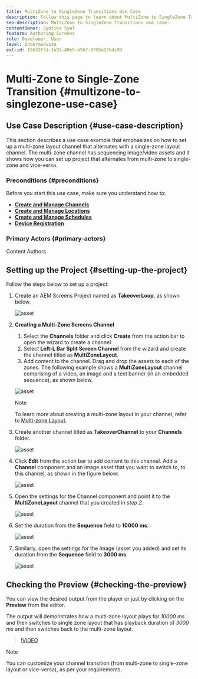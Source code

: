 ```yaml
---
title: MultiZone to SingleZone Transitions Use Case
description: Follow this page to learn about MultiZone to SingleZone Transitions use case.
seo-description: MultiZone to SingleZone Transitions use case.
contentOwner: Jyotika Syal
feature: Authoring Screens
role: Developer, User
level: Intermediate
exl-id: 15632f31-1e92-40e5-b567-8705e27bdc93
---
```

# Multi-Zone to Single-Zone Transition {#multizone-to-singlezone-use-case}


## Use Case Description {#use-case-description}

This section describes a use case example that emphasizes on how to set up a multi-zone layout channel that alternates with a single-zone layout channel. The multi-zone channel has sequencing image/video assets and it shows how you can set up project that alternates from multi-zone to single-zone and vice-versa.

### Preconditions {#preconditions}

Before you start this use case, make sure you understand how to:

* **[Create and Manage Channels](managing-channels.md)**
* **[Create and Manage Locations](managing-locations.md)**
* **[Create and Manage Schedules](managing-schedules.md)**
* **[Device Registration](device-registration.md)**

### Primary Actors {#primary-actors}

Content Authors

## Setting up the Project {#setting-up-the-project}

Follow the steps below to set up a project:

1. Create an AEM Screens Project named as **TakeoverLoop**, as shown below.

   ![asset](assets/mz-to-sz1.png)


1. **Creating a Multi-Zone Screens Channel**

    1. Select the **Channels** folder and click **Create** from the action bar to open the wizard to create a channel.
    1. Select **Left-L Bar Split Screen Channel** from the wizard and create the channel titled as **MultiZoneLayout**.
    1. Add content to the channel. Drag and drop the assets to each of the zones. The following example shows a **MultiZoneLayout** channel comprising of a video, an image and a text banner (in an embedded sequence), as shown below.

    ![asset](assets/mz-to-sz2.png)

    >[!NOTE]
    >
    >To learn more about creating a multi-zone layout in your channel, refer to [Multi-zone Layout](multi-zone-layout-aem-screens.md).

      
1. Create another channel titled as **TakeoverChannel** to your **Channels** folder.

   ![asset](assets/mz-to-sz3.png)

1. Click **Edit** from the action bar to add content to this channel. Add a **Channel** component and an image asset that you want to switch to, to this channel, as shown in the figure below:

   ![asset](assets/mz-to-sz4.png)

1. Open the settings for the Channel component and point it to the **MultiZoneLayout** channel that you created  in *step 2*.

   ![asset](assets/mz-to-sz5.png)

1. Set the duration from the **Sequence** field to **10000 ms**.

   ![asset](assets/mz-to-sz6.png)   

1. Similarly, open the settings for the Image (asset you added)  and set its duration from the **Sequence** field to **3000 ms**.

   ![asset](assets/mz-to-sz7.png)   

## Checking the Preview {#checking-the-preview}

You can view the desired output from the player or just by clicking on the **Preview** from the editor.

The output will demonstrates how a multi-zone layout plays for *10000 ms* and then switches to single zone layout that has playback duration of *3000 ms* and then switches back to the multi-zone layout.

   >[!VIDEO](https://video.tv.adobe.com/v/30366)

>[!NOTE]
>
>You can customize your channel transition (from multi-zone to single-zone layout or vice-versa), as per your requirements.
